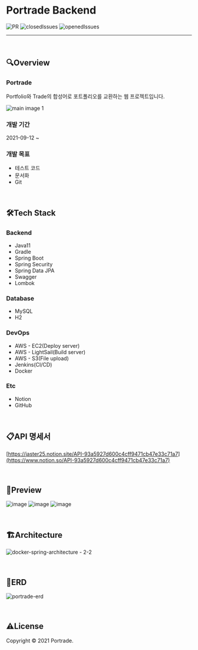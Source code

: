# Portrade Backend
![PR](https://img.shields.io/github/issues-pr/Portrade/portrade-backend)
![closedIssues](https://img.shields.io/github/issues-closed-raw/Portrade/portrade-backend)
![openedIssues](https://img.shields.io/github/issues-raw/Portrade/portrade-backend)

[comment]: <> (빌드 상태)
[comment]: <> (테스트 커버리지, 코드)

---

<br>


## 🔍Overview

### Portrade

Portfolio와 Trade의 합성어로 포트폴리오를 교환하는 웹 프로젝트입니다.

![main image 1](https://user-images.githubusercontent.com/52854045/143671142-d44c9482-a49b-423c-bdd9-6558ac6b531b.png)


### 개발 기간

2021-09-12 ~

### 개발 목표
- 테스트 코드
- 문서화
- Git

<br>

## 🛠️Tech Stack

### Backend
- Java11
- Gradle
- Spring Boot
- Spring Security
- Spring Data JPA
- Swagger
- Lombok

### Database
- MySQL
- H2
  
### DevOps
- AWS - EC2(Deploy server)
- AWS - LightSail(Build server)
- AWS - S3(File upload)
- Jenkins(CI/CD)
- Docker

### Etc
- Notion
- GitHub

<br>


## 📋API 명세서
[https://jaster25.notion.site/API-93a5927d600c4cff9471cb47e33c71a7](https://www.notion.so/API-93a5927d600c4cff9471cb47e33c71a7)

<br>

## 📸Preview
![image](https://user-images.githubusercontent.com/52854045/143671249-ae7ed657-fe09-4cab-a1ec-62522e910889.png)
![image](https://user-images.githubusercontent.com/52854045/143671283-a3c688e0-c0a0-4fc2-8746-5f542c9d55dc.png)
![image](https://user-images.githubusercontent.com/52854045/143671271-adc5c168-7d08-4c75-a995-4b90c8bb07ec.png)

<br>

## 🏗️**Architecture**
![docker-spring-architecture - 2-2](https://user-images.githubusercontent.com/52854045/143671692-9c1bd426-f796-40d1-b4d1-18459f31029e.png)


<br>

## 💼ERD
![portrade-erd](https://user-images.githubusercontent.com/52854045/143671165-4fa47266-b233-4a08-9997-912c3be89cc3.png)

<br>

## ⚠️License
Copyright © 2021 Portrade.
